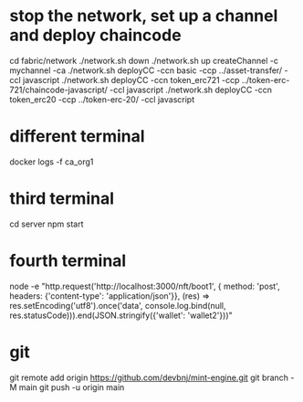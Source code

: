 # stop the network, set up a channel and deploy chaincode
cd fabric/network
./network.sh down
./network.sh up createChannel -c mychannel -ca
./network.sh deployCC -ccn basic -ccp ../asset-transfer/ -ccl javascript
./network.sh deployCC -ccn token_erc721 -ccp ../token-erc-721/chaincode-javascript/ -ccl javascript
./network.sh deployCC -ccn token_erc20 -ccp ../token-erc-20/ -ccl javascript

# different terminal
docker logs -f ca_org1

# third terminal
cd server
npm start

# fourth terminal
node -e "http.request('http://localhost:3000/nft/boot1', { method: 'post', headers: {'content-type': 'application/json'}}, (res) => res.setEncoding('utf8').once('data', console.log.bind(null, res.statusCode))).end(JSON.stringify({'wallet': 'wallet2'}))"

# git
git remote add origin https://github.com/devbnj/mint-engine.git
git branch -M main
git push -u origin main
